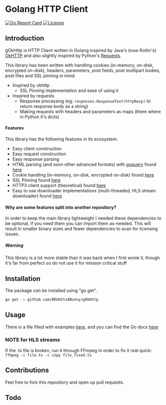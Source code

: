 # Golang HTTP Client

[![Go Report Card](https://goreportcard.com/badge/BRUHItsABunny/gOkHttp)](https://goreportcard.com/report/BRUHItsABunny/gOkHttp)
[![License](http://img.shields.io/badge/license-mit-blue.svg?style=flat-square)](https://raw.githubusercontent.com/BRUHItsABunny/gOkHttp/master/LICENSE)

## Introduction

gOkHttp is HTTP Client written in Golang inspired by Java's (now Kotlin's) [OkHTTP](https://github.com/square/okhttp) and also slightly inspired by Python's [Requests](https://github.com/kennethreitz/requests). 

This library has been written with handling cookies (in-memory, on-disk, encrypted on-disk), headers, parameters, post fields, post multipart bodies, post files and SSL pinning in mind.

* Inspired by okhttp
    * SSL Pinning implementation and ease of using it
* Inspired by requests
    * Response processing (eg: `responses.ResponseText(httpResp)` to return response body as a string)
    * Making requests with headers and parameters as maps (there where in Python it's dicts)

#### Features
This library has the following features in its ecosystem:
* Easy client construction
* Easy request construction
* Easy response parsing
* HTML parsing (and soon other advanced formats) with [goquery](https://github.com/PuerkitoBio/goquery) found [here](https://github.com/BRUHItsABunny/gOkHttp-advanced-responses)
* Cookie handling (in-memory, on-disk, encrypted on-disk) found [here](https://github.com/BRUHItsABunny/gOkHttp-cookiejar)
* SSL Pinning found [here](https://github.com/BRUHItsABunny/gOkHttp-sslpinning)
* HTTP3 client support (theoretical) found [here](https://github.com/BRUHItsABunny/gOkHttp-http3)
* Easy to use downloader implementations (multi-threaded, HLS stream downloader) found [here](https://github.com/BRUHItsABunny/gOkHttp-download)

#### Why are some features split into another repository?
In order to keep the main library lightweight I needed these dependencies to be optional, if you need them you can import them as-needed.
This will result in smaller binary sizes and fewer dependencies to scan for licensing issues.

##### Warning

This library is a lot more stable than it was back when I first wrote it, though it's far from perfect so do not use it for mission critical stuff

## Installation

The package can be installed using "go get".

```bash
go get -u github.com/BRUHItsABunny/gOkHttp
```

## Usage

There is a file filled with examples [here](https://github.com/BRUHItsABunny/gOkHttp/blob/master/lib_test.go), and you can find the Go docs [here](https://pkg.go.dev/github.com/BRUHItsABunny/gOkHttp)


### NOTE for HLS streams
If the .ts file is broken, run it through FFmpeg in order to fix it real quick: `ffmpeg -i file.ts -c copy file_fixed.ts`

## Contributions

Feel free to fork this repository and open up pull requests.

## Todo

